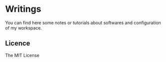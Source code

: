Writings
========

You can find here some notes or tutorials about softwares and configuration of my workspace. 

Licence
-------

The MIT License

